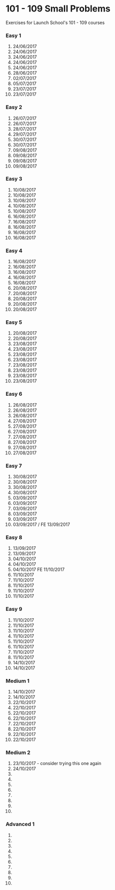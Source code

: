 # 101 - 109 Small Problems

Exercises for Launch School's 101 - 109 courses

### Easy 1

1. 24/06/2017
2. 24/06/2017
3. 24/06/2017
4. 24/06/2017
5. 24/06/2017
6. 28/06/2017
7. 02/07/2017
8. 05/07/2017
9. 23/07/2017
10. 23/07/2017

### Easy 2

1. 26/07/2017
2. 26/07/2017
3. 28/07/2017
4. 29/07/2017
5. 30/07/2017
6. 30/07/2017
7. 09/08/2017
8. 09/08/2017
9. 09/08/2017
10. 09/08/2017

### Easy 3

1. 10/08/2017
2. 10/08/2017
3. 10/08/2017
4. 10/08/2017
5. 10/08/2017
6. 16/08/2017
7. 16/08/2017
8. 16/08/2017
9. 16/08/2017
10. 16/08/2017

### Easy 4

1. 16/08/2017
2. 16/08/2017
3. 16/08/2017
4. 16/08/2017
5. 16/08/2017
6. 20/08/2017
7. 20/08/2017
8. 20/08/2017
9. 20/08/2017
10. 20/08/2017

### Easy 5

1. 20/08/2017
2. 20/08/2017
3. 23/08/2017
4. 23/08/2017
5. 23/08/2017
6. 23/08/2017
7. 23/08/2017
8. 23/08/2017
9. 23/08/2017
10. 23/08/2017

### Easy 6

1. 26/08/2017
2. 26/08/2017
3. 26/08/2017
4. 27/08/2017
5. 27/08/2017
6. 27/08/2017
7. 27/08/2017
8. 27/08/2017
9. 27/08/2017
10. 27/08/2017

### Easy 7

1. 30/08/2017
2. 30/08/2017
3. 30/08/2017
4. 30/08/2017
5. 03/09/2017
6. 03/09/2017
7. 03/09/2017
8. 03/09/2017
9. 03/09/2017
10. 03/09/2017 / FE 13/09/2017

### Easy 8

1. 13/09/2017
2. 13/09/2017
3. 04/10/2017
4. 04/10/2017
5. 04/10/2017 FE 11/10/2017
6. 11/10/2017
7. 11/10/2017
8. 11/10/2017
9. 11/10/2017
10. 11/10/2017

### Easy 9

1. 11/10/2017
2. 11/10/2017
3. 11/10/2017
4. 11/10/2017
5. 11/10/2017
6. 11/10/2017
7. 11/10/2017
8. 11/10/2017
9. 14/10/2017
10. 14/10/2017

### Medium 1

1. 14/10/2017
2. 14/10/2017
3. 22/10/2017
4. 22/10/2017
5. 22/10/2017
6. 22/10/2017
7. 22/10/2017
8. 22/10/2017
9. 22/10/2017
10. 22/10/2017

### Medium 2

1. 23/10/2017 - consider trying this one again
2. 24/10/2017
3.
4.
5.
6.
7.
8.
9.
10.

### Advanced 1

1.
2.
3.
4.
5.
6.
7.
8.
9.
10.
